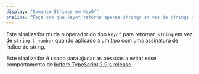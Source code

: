 ```yaml
---
display: "Somente Strings em KeyOf"
oneline: "Faça com que keyof retorne apenas strings em vez de strings ou números"
---
```


Este sinalizador muda o operador do tipo `keyof` para retornar` string` em vez de `string | number` quando aplicado a um tipo com uma assinatura de índice de string.

Este sinalizador é usado para ajudar as pessoas a evitar esse comportamento de [before TypeScript 2.9's release](/docs/handbook/release-notes/typescript-2-9.html#support-number-and-symbol-named-properties-with-keyof-and-mapped-types).
